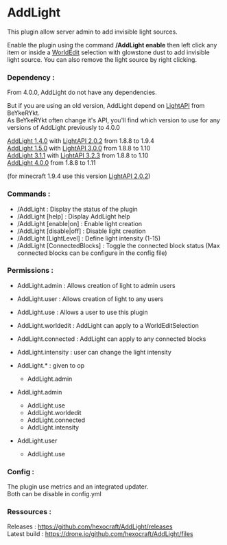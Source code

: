 # AddLight
This plugin allow server admin to add invisible light sources.

Enable the plugin using the command **/AddLight enable** then left click any item or inside a [WorldEdit](https://dev.bukkit.org/bukkit-plugins/worldedit/) selection with glowstone dust to add invisible light source.
You can also remove the light source by right clicking.

### Dependency :
From <red>4.0.0</red>, AddLight do not have any dependencies.

But if you are using an old version, AddLight depend on [LightAPI](https://www.spigotmc.org/resources/lightapi.4510/) from BeYkeRYkt.</br>
As BeYkeRYkt often change it's API, you'll find which version to use for any versions of AddLight previously to 4.0.0

[AddLight 1.4.0](https://www.spigotmc.org/resources/addlight.9163/download?version=80297) with [LightAPI 2.0.2](https://github.com/hexosse/maven-repo/raw/master/3rdParty/LightAPI/2.0.2/LightAPI-2.0.2.jar) from 1.8.8 to 1.9.4</br>
[AddLight 1.5.0](https://www.spigotmc.org/resources/addlight.9163/download?version=97990) with [LightAPI 3.0.0](https://www.spigotmc.org/resources/lightapi.4510/download?version=97912) from 1.8.8 to 1.10</br>
[AddLight 3.1.1](https://www.spigotmc.org/resources/addlight.9163/download?version=102251) with [LightAPI 3.2.3](https://www.spigotmc.org/resources/lightapi.4510/download?version=98597) from 1.8.8 to 1.10</br>
[AddLight 4.0.0](https://www.spigotmc.org/resources/addlight.9163/download?version=102251) from 1.8.8 to 1.11</br>

(for minecraft 1.9.4 use this version [LightAPI 2.0.2](https://github.com/HexoCraft/LightAPI/releases/download/2.0.2/LightAPI-2.0.2.jar))

### Commands :
* /AddLight : Display the status of the plugin
* /AddLight [help] : Display AddLight help
* /AddLight [enable|on] : Enable light creation
* /AddLight [disable|off] : Disable light creation
* /AddLight [LightLevel] <intensity> : Define light intensity (1-15)
* /AddLight [ConnectedBlocks] : Toggle the connected block status (Max connected blocks can be configure in the config file)

### Permissions :
* AddLight.admin : Allows creation of light to admin users
* AddLight.user : Allows creation of light to any users
* AddLight.use : Allows a user to use this plugin
* AddLight.worldedit : AddLight can apply to a WorldEditSelection
* AddLight.connected : AddLight can apply to any connected blocks
* AddLight.intensity : user can change the light intensity

* AddLight.* : given to op
  * AddLight.admin

* AddLight.admin
  * AddLight.use
  * AddLight.worldedit
  * AddLight.connected
  * AddLight.intensity

* AddLight.user
  * AddLight.use

### Config :
The plugin use metrics and an integrated updater.<br>Both can be disable in config.yml

### Ressources :
Releases : https://github.com/hexocraft/AddLight/releases<br>
Latest build :  https://drone.io/github.com/hexocraft/AddLight/files

